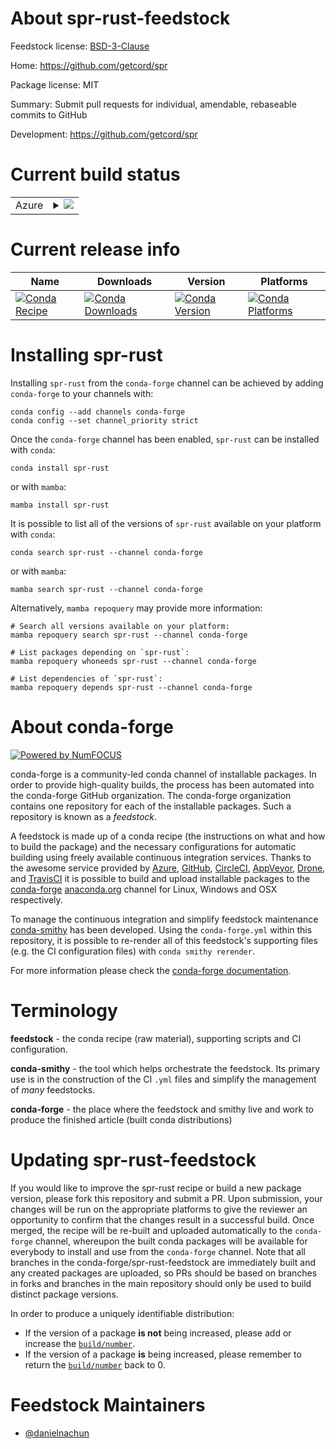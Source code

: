 About spr-rust-feedstock
========================

Feedstock license: [BSD-3-Clause](https://github.com/conda-forge/spr-rust-feedstock/blob/main/LICENSE.txt)

Home: https://github.com/getcord/spr

Package license: MIT

Summary: Submit pull requests for individual, amendable, rebaseable commits to GitHub

Development: https://github.com/getcord/spr

Current build status
====================


<table>
    
  <tr>
    <td>Azure</td>
    <td>
      <details>
        <summary>
          <a href="https://dev.azure.com/conda-forge/feedstock-builds/_build/latest?definitionId=24222&branchName=main">
            <img src="https://dev.azure.com/conda-forge/feedstock-builds/_apis/build/status/spr-rust-feedstock?branchName=main">
          </a>
        </summary>
        <table>
          <thead><tr><th>Variant</th><th>Status</th></tr></thead>
          <tbody><tr>
              <td>linux_64</td>
              <td>
                <a href="https://dev.azure.com/conda-forge/feedstock-builds/_build/latest?definitionId=24222&branchName=main">
                  <img src="https://dev.azure.com/conda-forge/feedstock-builds/_apis/build/status/spr-rust-feedstock?branchName=main&jobName=linux&configuration=linux%20linux_64_" alt="variant">
                </a>
              </td>
            </tr><tr>
              <td>osx_64</td>
              <td>
                <a href="https://dev.azure.com/conda-forge/feedstock-builds/_build/latest?definitionId=24222&branchName=main">
                  <img src="https://dev.azure.com/conda-forge/feedstock-builds/_apis/build/status/spr-rust-feedstock?branchName=main&jobName=osx&configuration=osx%20osx_64_" alt="variant">
                </a>
              </td>
            </tr><tr>
              <td>win_64</td>
              <td>
                <a href="https://dev.azure.com/conda-forge/feedstock-builds/_build/latest?definitionId=24222&branchName=main">
                  <img src="https://dev.azure.com/conda-forge/feedstock-builds/_apis/build/status/spr-rust-feedstock?branchName=main&jobName=win&configuration=win%20win_64_" alt="variant">
                </a>
              </td>
            </tr>
          </tbody>
        </table>
      </details>
    </td>
  </tr>
</table>

Current release info
====================

| Name | Downloads | Version | Platforms |
| --- | --- | --- | --- |
| [![Conda Recipe](https://img.shields.io/badge/recipe-spr--rust-green.svg)](https://anaconda.org/conda-forge/spr-rust) | [![Conda Downloads](https://img.shields.io/conda/dn/conda-forge/spr-rust.svg)](https://anaconda.org/conda-forge/spr-rust) | [![Conda Version](https://img.shields.io/conda/vn/conda-forge/spr-rust.svg)](https://anaconda.org/conda-forge/spr-rust) | [![Conda Platforms](https://img.shields.io/conda/pn/conda-forge/spr-rust.svg)](https://anaconda.org/conda-forge/spr-rust) |

Installing spr-rust
===================

Installing `spr-rust` from the `conda-forge` channel can be achieved by adding `conda-forge` to your channels with:

```
conda config --add channels conda-forge
conda config --set channel_priority strict
```

Once the `conda-forge` channel has been enabled, `spr-rust` can be installed with `conda`:

```
conda install spr-rust
```

or with `mamba`:

```
mamba install spr-rust
```

It is possible to list all of the versions of `spr-rust` available on your platform with `conda`:

```
conda search spr-rust --channel conda-forge
```

or with `mamba`:

```
mamba search spr-rust --channel conda-forge
```

Alternatively, `mamba repoquery` may provide more information:

```
# Search all versions available on your platform:
mamba repoquery search spr-rust --channel conda-forge

# List packages depending on `spr-rust`:
mamba repoquery whoneeds spr-rust --channel conda-forge

# List dependencies of `spr-rust`:
mamba repoquery depends spr-rust --channel conda-forge
```


About conda-forge
=================

[![Powered by
NumFOCUS](https://img.shields.io/badge/powered%20by-NumFOCUS-orange.svg?style=flat&colorA=E1523D&colorB=007D8A)](https://numfocus.org)

conda-forge is a community-led conda channel of installable packages.
In order to provide high-quality builds, the process has been automated into the
conda-forge GitHub organization. The conda-forge organization contains one repository
for each of the installable packages. Such a repository is known as a *feedstock*.

A feedstock is made up of a conda recipe (the instructions on what and how to build
the package) and the necessary configurations for automatic building using freely
available continuous integration services. Thanks to the awesome service provided by
[Azure](https://azure.microsoft.com/en-us/services/devops/), [GitHub](https://github.com/),
[CircleCI](https://circleci.com/), [AppVeyor](https://www.appveyor.com/),
[Drone](https://cloud.drone.io/welcome), and [TravisCI](https://travis-ci.com/)
it is possible to build and upload installable packages to the
[conda-forge](https://anaconda.org/conda-forge) [anaconda.org](https://anaconda.org/)
channel for Linux, Windows and OSX respectively.

To manage the continuous integration and simplify feedstock maintenance
[conda-smithy](https://github.com/conda-forge/conda-smithy) has been developed.
Using the ``conda-forge.yml`` within this repository, it is possible to re-render all of
this feedstock's supporting files (e.g. the CI configuration files) with ``conda smithy rerender``.

For more information please check the [conda-forge documentation](https://conda-forge.org/docs/).

Terminology
===========

**feedstock** - the conda recipe (raw material), supporting scripts and CI configuration.

**conda-smithy** - the tool which helps orchestrate the feedstock.
                   Its primary use is in the construction of the CI ``.yml`` files
                   and simplify the management of *many* feedstocks.

**conda-forge** - the place where the feedstock and smithy live and work to
                  produce the finished article (built conda distributions)


Updating spr-rust-feedstock
===========================

If you would like to improve the spr-rust recipe or build a new
package version, please fork this repository and submit a PR. Upon submission,
your changes will be run on the appropriate platforms to give the reviewer an
opportunity to confirm that the changes result in a successful build. Once
merged, the recipe will be re-built and uploaded automatically to the
`conda-forge` channel, whereupon the built conda packages will be available for
everybody to install and use from the `conda-forge` channel.
Note that all branches in the conda-forge/spr-rust-feedstock are
immediately built and any created packages are uploaded, so PRs should be based
on branches in forks and branches in the main repository should only be used to
build distinct package versions.

In order to produce a uniquely identifiable distribution:
 * If the version of a package **is not** being increased, please add or increase
   the [``build/number``](https://docs.conda.io/projects/conda-build/en/latest/resources/define-metadata.html#build-number-and-string).
 * If the version of a package **is** being increased, please remember to return
   the [``build/number``](https://docs.conda.io/projects/conda-build/en/latest/resources/define-metadata.html#build-number-and-string)
   back to 0.

Feedstock Maintainers
=====================

* [@danielnachun](https://github.com/danielnachun/)


